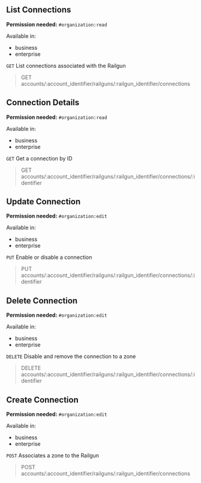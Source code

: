 ## List Connections

**Permission needed:** `#organization:read`

Available in:

* business
* enterprise

`GET` List connections associated with the Railgun

> GET accounts/:account_identifier/railguns/:railgun_identifier/connections


## Connection Details

**Permission needed:** `#organization:read`

Available in:

* business
* enterprise

`GET` Get a connection by ID

> GET accounts/:account_identifier/railguns/:railgun_identifier/connections/:identifier


## Update Connection

**Permission needed:** `#organization:edit`

Available in:

* business
* enterprise

`PUT` Enable or disable a connection

> PUT accounts/:account_identifier/railguns/:railgun_identifier/connections/:identifier


## Delete Connection

**Permission needed:** `#organization:edit`

Available in:

* business
* enterprise

`DELETE` Disable and remove the connection to a zone

> DELETE accounts/:account_identifier/railguns/:railgun_identifier/connections/:identifier


## Create Connection

**Permission needed:** `#organization:edit`

Available in:

* business
* enterprise

`POST` Associates a zone to the Railgun

> POST accounts/:account_identifier/railguns/:railgun_identifier/connections
